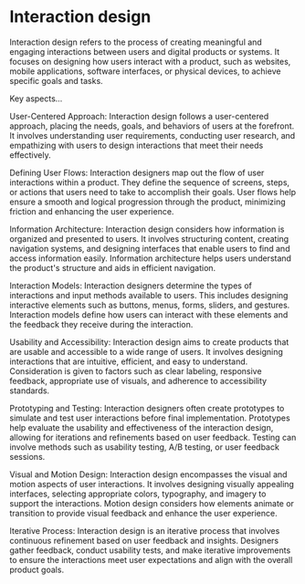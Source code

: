 # Interaction design

Interaction design refers to the process of creating meaningful and engaging interactions between users and digital products or systems. It focuses on designing how users interact with a product, such as websites, mobile applications, software interfaces, or physical devices, to achieve specific goals and tasks.

Key aspects…

User-Centered Approach: Interaction design follows a user-centered approach, placing the needs, goals, and behaviors of users at the forefront. It involves understanding user requirements, conducting user research, and empathizing with users to design interactions that meet their needs effectively.

Defining User Flows: Interaction designers map out the flow of user interactions within a product. They define the sequence of screens, steps, or actions that users need to take to accomplish their goals. User flows help ensure a smooth and logical progression through the product, minimizing friction and enhancing the user experience.

Information Architecture: Interaction design considers how information is organized and presented to users. It involves structuring content, creating navigation systems, and designing interfaces that enable users to find and access information easily. Information architecture helps users understand the product's structure and aids in efficient navigation.

Interaction Models: Interaction designers determine the types of interactions and input methods available to users. This includes designing interactive elements such as buttons, menus, forms, sliders, and gestures. Interaction models define how users can interact with these elements and the feedback they receive during the interaction.

Usability and Accessibility: Interaction design aims to create products that are usable and accessible to a wide range of users. It involves designing interactions that are intuitive, efficient, and easy to understand. Consideration is given to factors such as clear labeling, responsive feedback, appropriate use of visuals, and adherence to accessibility standards.

Prototyping and Testing: Interaction designers often create prototypes to simulate and test user interactions before final implementation. Prototypes help evaluate the usability and effectiveness of the interaction design, allowing for iterations and refinements based on user feedback. Testing can involve methods such as usability testing, A/B testing, or user feedback sessions.

Visual and Motion Design: Interaction design encompasses the visual and motion aspects of user interactions. It involves designing visually appealing interfaces, selecting appropriate colors, typography, and imagery to support the interactions. Motion design considers how elements animate or transition to provide visual feedback and enhance the user experience.

Iterative Process: Interaction design is an iterative process that involves continuous refinement based on user feedback and insights. Designers gather feedback, conduct usability tests, and make iterative improvements to ensure the interactions meet user expectations and align with the overall product goals.
